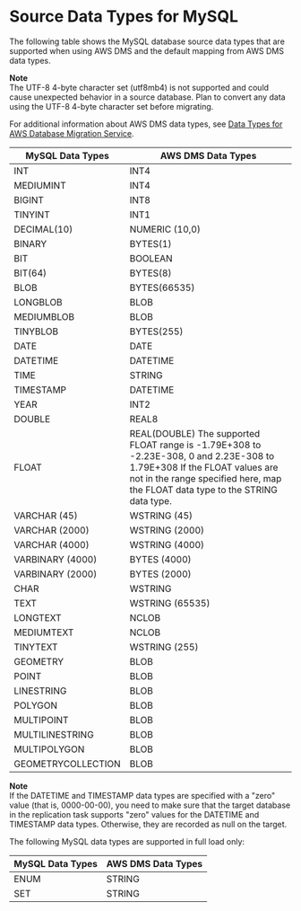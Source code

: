 # Source Data Types for MySQL<a name="CHAP_Reference.Source.MySQL.DataTypes"></a>

The following table shows the MySQL database source data types that are supported when using AWS DMS and the default mapping from AWS DMS data types\.

**Note**  
The UTF\-8 4\-byte character set \(utf8mb4\) is not supported and could cause unexpected behavior in a source database\. Plan to convert any data using the UTF\-8 4\-byte character set before migrating\.

For additional information about AWS DMS data types, see [Data Types for AWS Database Migration Service](CHAP_Reference.DataTypes.md)\.


|  MySQL Data Types  |  AWS DMS Data Types  | 
| --- | --- | 
|  INT  |  INT4  | 
|  MEDIUMINT  |  INT4  | 
|  BIGINT  |  INT8  | 
|  TINYINT  |  INT1  | 
|  DECIMAL\(10\)  |  NUMERIC \(10,0\)  | 
|  BINARY  |  BYTES\(1\)  | 
|  BIT  |  BOOLEAN  | 
|  BIT\(64\)  |  BYTES\(8\)  | 
|  BLOB  |  BYTES\(66535\)  | 
|  LONGBLOB  |  BLOB  | 
|  MEDIUMBLOB  |  BLOB  | 
|  TINYBLOB  |  BYTES\(255\)  | 
|  DATE  |  DATE  | 
|  DATETIME  |  DATETIME  | 
|  TIME  |  STRING  | 
|  TIMESTAMP  |  DATETIME  | 
|  YEAR  |  INT2  | 
|  DOUBLE  |  REAL8  | 
|  FLOAT  |  REAL\(DOUBLE\) The supported FLOAT range is \-1\.79E\+308 to \-2\.23E\-308, 0 and 2\.23E\-308 to 1\.79E\+308 If the FLOAT values are not in the range specified here, map the FLOAT data type to the STRING data type\.  | 
|  VARCHAR \(45\)  |  WSTRING \(45\)  | 
|  VARCHAR \(2000\)  |  WSTRING \(2000\)  | 
|  VARCHAR \(4000\)  |  WSTRING \(4000\)  | 
|  VARBINARY \(4000\)  |  BYTES \(4000\)  | 
|  VARBINARY \(2000\)  |  BYTES \(2000\)  | 
|  CHAR  |  WSTRING  | 
|  TEXT  |  WSTRING \(65535\)  | 
|  LONGTEXT  |  NCLOB  | 
|  MEDIUMTEXT  |  NCLOB  | 
|  TINYTEXT  |  WSTRING \(255\)  | 
|  GEOMETRY  |  BLOB  | 
|  POINT  |  BLOB  | 
|  LINESTRING  |  BLOB  | 
|  POLYGON  |  BLOB  | 
|  MULTIPOINT  |  BLOB  | 
|  MULTILINESTRING  |  BLOB  | 
|  MULTIPOLYGON  |  BLOB  | 
|  GEOMETRYCOLLECTION  |  BLOB  | 

**Note**  
If the DATETIME and TIMESTAMP data types are specified with a "zero" value \(that is, 0000\-00\-00\), you need to make sure that the target database in the replication task supports "zero" values for the DATETIME and TIMESTAMP data types\. Otherwise, they are recorded as null on the target\.

The following MySQL data types are supported in full load only:


|  MySQL Data Types  |  AWS DMS Data Types  | 
| --- | --- | 
|  ENUM  |  STRING  | 
|  SET  |  STRING  | 
